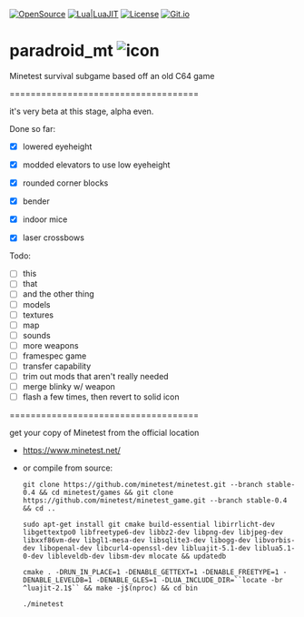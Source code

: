 [![OpenSource](https://img.shields.io/badge/Open-Source-orange.svg)](https://github.com/doyousketch2)  [![Lua|LuaJIT](https://img.shields.io/badge/Lua-LuaJIT-000080.svg)](https://www.lua.org/)  [![License](https://img.shields.io/badge/license-AGPL--V3-lightgrey.svg)](https://www.gnu.org/licenses/agpl-3.0.en.html)  [![Git.io](https://img.shields.io/badge/Git.io-vAV41-233139.svg)](https://git.io/vAV41) 

# paradroid_mt  ![icon](https://raw.githubusercontent.com/doyousketch2/paradroid_mt/master/games/Paradroid_mt/menu/icon.png) 
Minetest survival subgame based off an old C64 game  

====================================

it's very beta at this stage, alpha even.  

Done so far:  
- [x] lowered eyeheight  
- [x] modded elevators to use low eyeheight  
- [x] rounded corner blocks  
- [x] bender  
- [x] indoor mice  
- [x] laser crossbows  


Todo:  

- [ ] this  
- [ ] that  
- [ ] and the other thing  
- [ ] models  
- [ ] textures  
- [ ] map  
- [ ] sounds  
- [ ] more weapons  
- [ ] framespec game  
- [ ] transfer capability  
- [ ] trim out mods that aren't really needed  
- [ ] merge blinky w/ weapon 
- [ ] flash a few times, then revert to solid icon  

====================================

get your copy of Minetest from the official location  
- https://www.minetest.net/  
- or compile from source:

    `git clone https://github.com/minetest/minetest.git --branch stable-0.4 && cd minetest/games && git clone https://github.com/minetest/minetest_game.git --branch stable-0.4 && cd ..`

    `sudo apt-get install git cmake build-essential libirrlicht-dev libgettextpo0 libfreetype6-dev libbz2-dev libpng-dev libjpeg-dev libxxf86vm-dev libgl1-mesa-dev libsqlite3-dev libogg-dev libvorbis-dev libopenal-dev libcurl4-openssl-dev libluajit-5.1-dev liblua5.1-0-dev libleveldb-dev libsm-dev mlocate && updatedb`

    `cmake . -DRUN_IN_PLACE=1 -DENABLE_GETTEXT=1 -DENABLE_FREETYPE=1 -DENABLE_LEVELDB=1 -DENABLE_GLES=1 -DLUA_INCLUDE_DIR=``locate -br ^luajit-2.1$`` && make -j$(nproc) && cd bin`

    `./minetest`  

